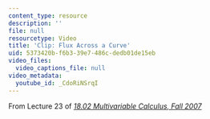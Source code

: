 ```yaml
---
content_type: resource
description: ''
file: null
resourcetype: Video
title: 'Clip: Flux Across a Curve'
uid: 5373420b-f6b3-39e7-486c-dedb01de15eb
video_files:
  video_captions_file: null
video_metadata:
  youtube_id: _CdoRiNSrqI
---
```


From Lecture 23 of [_18.02 Multivariable Calculus, Fall 2007_](/courses/18-02-multivariable-calculus-fall-2007/pages/video-lectures)